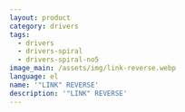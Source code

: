 ```yaml
---
layout: product
category: drivers
tags:
  - drivers
  - drivers-spiral
  - drivers-spiral-no5
image_main: /assets/img/link-reverse.webp
language: el
name: '"LINK" REVERSE'
description: '"LINK" REVERSE'
---
```

